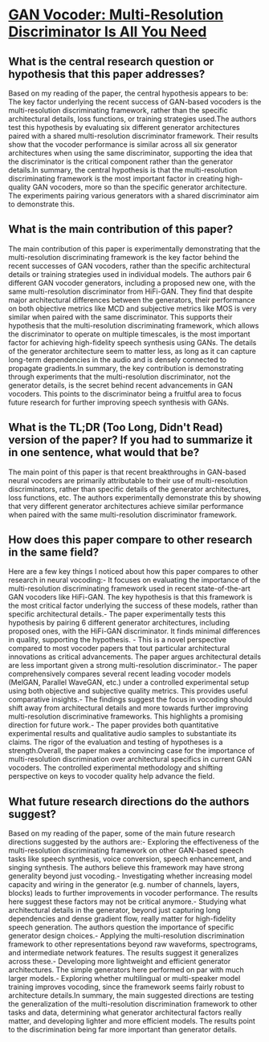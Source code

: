 # [GAN Vocoder: Multi-Resolution Discriminator Is All You Need](https://arxiv.org/abs/2103.05236)

## What is the central research question or hypothesis that this paper addresses?

Based on my reading of the paper, the central hypothesis appears to be: The key factor underlying the recent success of GAN-based vocoders is the multi-resolution discriminating framework, rather than the specific architectural details, loss functions, or training strategies used.The authors test this hypothesis by evaluating six different generator architectures paired with a shared multi-resolution discriminator framework. Their results show that the vocoder performance is similar across all six generator architectures when using the same discriminator, supporting the idea that the discriminator is the critical component rather than the generator details.In summary, the central hypothesis is that the multi-resolution discriminating framework is the most important factor in creating high-quality GAN vocoders, more so than the specific generator architecture. The experiments pairing various generators with a shared discriminator aim to demonstrate this.


## What is the main contribution of this paper?

The main contribution of this paper is experimentally demonstrating that the multi-resolution discriminating framework is the key factor behind the recent successes of GAN vocoders, rather than the specific architectural details or training strategies used in individual models. The authors pair 6 different GAN vocoder generators, including a proposed new one, with the same multi-resolution discriminator from HiFi-GAN. They find that despite major architectural differences between the generators, their performance on both objective metrics like MCD and subjective metrics like MOS is very similar when paired with the same discriminator. This supports their hypothesis that the multi-resolution discriminating framework, which allows the discriminator to operate on multiple timescales, is the most important factor for achieving high-fidelity speech synthesis using GANs. The details of the generator architecture seem to matter less, as long as it can capture long-term dependencies in the audio and is densely connected to propagate gradients.In summary, the key contribution is demonstrating through experiments that the multi-resolution discriminator, not the generator details, is the secret behind recent advancements in GAN vocoders. This points to the discriminator being a fruitful area to focus future research for further improving speech synthesis with GANs.


## What is the TL;DR (Too Long, Didn't Read) version of the paper? If you had to summarize it in one sentence, what would that be?

The main point of this paper is that recent breakthroughs in GAN-based neural vocoders are primarily attributable to their use of multi-resolution discriminators, rather than specific details of the generator architectures, loss functions, etc. The authors experimentally demonstrate this by showing that very different generator architectures achieve similar performance when paired with the same multi-resolution discriminator framework.


## How does this paper compare to other research in the same field?

Here are a few key things I noticed about how this paper compares to other research in neural vocoding:- It focuses on evaluating the importance of the multi-resolution discriminating framework used in recent state-of-the-art GAN vocoders like HiFi-GAN. The key hypothesis is that this framework is the most critical factor underlying the success of these models, rather than specific architectural details.- The paper experimentally tests this hypothesis by pairing 6 different generator architectures, including proposed ones, with the HiFi-GAN discriminator. It finds minimal differences in quality, supporting the hypothesis. - This is a novel perspective compared to most vocoder papers that tout particular architectural innovations as critical advancements. The paper argues architectural details are less important given a strong multi-resolution discriminator.- The paper comprehensively compares several recent leading vocoder models (MelGAN, Parallel WaveGAN, etc.) under a controlled experimental setup using both objective and subjective quality metrics. This provides useful comparative insights.- The findings suggest the focus in vocoding should shift away from architectural details and more towards further improving multi-resolution discriminative frameworks. This highlights a promising direction for future work.- The paper provides both quantitative experimental results and qualitative audio samples to substantiate its claims. The rigor of the evaluation and testing of hypotheses is a strength.Overall, the paper makes a convincing case for the importance of multi-resolution discrimination over architectural specifics in current GAN vocoders. The controlled experimental methodology and shifting perspective on keys to vocoder quality help advance the field.


## What future research directions do the authors suggest?

Based on my reading of the paper, some of the main future research directions suggested by the authors are:- Exploring the effectiveness of the multi-resolution discriminating framework on other GAN-based speech tasks like speech synthesis, voice conversion, speech enhancement, and singing synthesis. The authors believe this framework may have strong generality beyond just vocoding.- Investigating whether increasing model capacity and wiring in the generator (e.g. number of channels, layers, blocks) leads to further improvements in vocoder performance. The results here suggest these factors may not be critical anymore.- Studying what architectural details in the generator, beyond just capturing long dependencies and dense gradient flow, really matter for high-fidelity speech generation. The authors question the importance of specific generator design choices.- Applying the multi-resolution discrimination framework to other representations beyond raw waveforms, spectrograms, and intermediate network features. The results suggest it generalizes across these.- Developing more lightweight and efficient generator architectures. The simple generators here performed on par with much larger models.- Exploring whether multilingual or multi-speaker model training improves vocoding, since the framework seems fairly robust to architecture details.In summary, the main suggested directions are testing the generalization of the multi-resolution discrimination framework to other tasks and data, determining what generator architectural factors really matter, and developing lighter and more efficient models. The results point to the discrimination being far more important than generator details.
